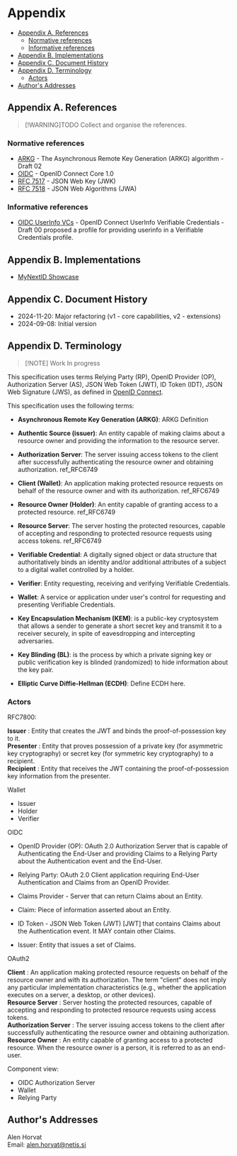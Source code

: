 # Appendix <!-- omit in toc -->

- [Appendix A. References](#appendix-a-references)
  - [Normative references](#normative-references)
  - [Informative references](#informative-references)
- [Appendix B. Implementations](#appendix-b-implementations)
- [Appendix C. Document History](#appendix-c-document-history)
- [Appendix D. Terminology](#appendix-d-terminology)
  - [Actors](#actors)
- [Author's Addresses](#authors-addresses)

## Appendix A. References

> [!WARNING]TODO
> Collect and organise the references.

### Normative references

- [ARKG](https://www.ietf.org/archive/id/draft-bradleylundberg-cfrg-arkg-02.html) - The Asynchronous Remote Key Generation (ARKG) algorithm - Draft 02
- [OIDC](https://openid.net/specs/openid-connect-core-1_0.html) - OpenID Connect Core 1.0
- [RFC 7517](https://datatracker.ietf.org/doc/html/rfc7517) - JSON Web Key (JWK)
- [RFC 7518](https://datatracker.ietf.org/doc/html/rfc7518) - JSON Web Algorithms (JWA)

### Informative references

- [OIDC UserInfo VCs](https://github.com/bifurcation/userinfo-vc/blob/main/openid-connect-userinfo-vc-1_0.md) - OpenID Connect UserInfo Verifiable Credentials - Draft 00 proposed a profile for providing userinfo in a Verifiable Credentials profile.

## Appendix B. Implementations

- [MyNextID Showcase](https://test-api.mynext.id/idt)

## Appendix C. Document History

- 2024-11-20: Major refactoring (v1 - core capabilities, v2 - extensions)
- 2024-09-08: Initial version

## Appendix D. Terminology

> [!NOTE] Work In progress

This specification uses terms Relying Party (RP), OpenID Provider (OP), Authorization Server (AS), JSON Web Token (JWT), ID Token (IDT), JSON Web Signature (JWS), as defined in [OpenID Connect](https://openid.net/specs/openid-connect-core-1_0.html).

This specification uses the following terms:

- **Asynchronous Remote Key Generation (ARKG)**: ARKG Definition

- **Authentic Source (issuer)**: An entity capable of making claims about a resource owner and providing the information to the resource server.  

- **Authorization Server**: The server issuing access tokens to the client after successfully authenticating the resource owner and obtaining authorization. ref_RFC6749

- **Client (Wallet)**: An application making protected resource requests on behalf of the resource owner and with its authorization. ref_RFC6749

- **Resource Owner (Holder)**: An entity capable of granting access to a protected resource. ref_RFC6749

- **Resource Server**: The server hosting the protected resources, capable of accepting and responding to protected resource requests using access tokens. ref_RFC6749

- **Verifiable Credential**: A digitally signed object or data structure that authoritatively binds an identity and/or additional attributes of a subject to a digital wallet controlled by a holder.

- **Verifier**: Entity requesting, receiving and verifying Verifiable Credentials.

- **Wallet**: A service or application under user's control for requesting and presenting Verifiable Credentials.

- **Key Encapsulation Mechanism (KEM)**: is a public-key cryptosystem that allows a sender to generate a short secret key and transmit it to a receiver securely, in spite of eavesdropping and intercepting adversaries.  

- **Key Blinding (BL)**: is the process by which a private signing key or public verification key is blinded (randomized) to hide information about the key pair.

- **Elliptic Curve Diffie-Hellman (ECDH)**: Define ECDH here.

### Actors

RFC7800:

**Issuer**
: Entity that creates the JWT and binds the proof-of-possession key to it.  
**Presenter**
: Entity that proves possession of a private key (for asymmetric key cryptography) or secret key (for symmetric key cryptography) to a recipient.  
**Recipient**
: Entity that receives the JWT containing the proof-of-possession key information from the presenter.

Wallet

- Issuer
- Holder
- Verifier

OIDC

- OpenID Provider (OP): OAuth 2.0 Authorization Server that is capable of Authenticating the End-User and providing Claims to a Relying Party about the Authentication event and the End-User.
- Relying Party: OAuth 2.0 Client application requiring End-User Authentication and Claims from an OpenID Provider.
- Claims Provider - Server that can return Claims about an Entity.

- Claim: Piece of information asserted about an Entity.
- ID Token - JSON Web Token (JWT) [JWT] that contains Claims about the Authentication event. It MAY contain other Claims.
- Issuer: Entity that issues a set of Claims.

OAuth2

**Client**
: An application making protected resource requests on behalf of the resource owner and with its authorization.  The term "client" does not imply any particular implementation characteristics (e.g., whether the application executes on a server, a desktop, or other devices).  
**Resource Server**
: Server hosting the protected resources, capable of accepting and responding to protected resource requests using access tokens.  
**Authorization Server**
: The server issuing access tokens to the client after successfully authenticating the resource owner and obtaining authorization.  
**Resource Owner**
: An entity capable of granting access to a protected resource.  When the resource owner is a person, it is referred to as an end-user.

Component view:

- OIDC Authorization Server
- Wallet
- Relying Party

## Author's Addresses

Alen Horvat  
Email: [alen.horvat@netis.si](mailto:alen.horvat@netis.si)
